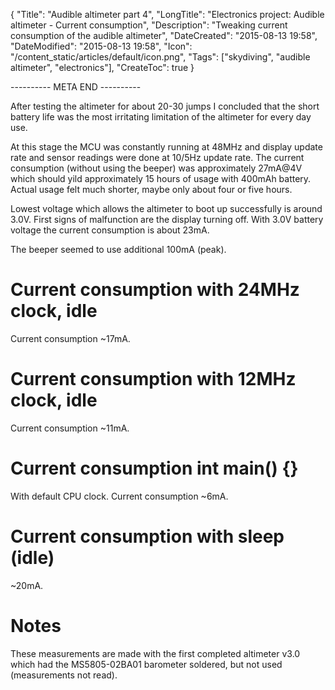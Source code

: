 {
    "Title": "Audible altimeter part 4",
    "LongTitle": "Electronics project: Audible altimeter - Current consumption",
    "Description": "Tweaking current consumption of the audible altimeter",
    "DateCreated": "2015-08-13 19:58",
    "DateModified": "2015-08-13 19:58",
    "Icon": "/content_static/articles/default/icon.png",
    "Tags": ["skydiving", "audible altimeter", "electronics"],
    "CreateToc": true
}

---------- META END ----------

After testing the altimeter for about 20-30 jumps I concluded that
the short battery life was the most irritating limitation of the
altimeter for every day use.

At this stage the MCU was constantly running at 48MHz and display update
rate and sensor readings were done at 10/5Hz update rate. The current
consumption (without using the beeper) was approximately 27mA@4V which
should yild approximately 15 hours of usage with 400mAh battery.
Actual usage felt much shorter, maybe only about four or five hours.

Lowest voltage which allows the altimeter to boot up successfully is
around 3.0V. First signs of malfunction are the display turning off.
With 3.0V battery voltage the current consumption is about 23mA.

The beeper seemed to use additional 100mA (peak).

# Current consumption with 24MHz clock, idle

Current consumption ~17mA.

# Current consumption with 12MHz clock, idle

Current consumption ~11mA.

# Current consumption int main() {}

With default CPU clock.
Current consumption ~6mA.

# Current consumption with sleep (idle)

~20mA.

# Notes

These measurements are made with the first completed altimeter v3.0 which
had the MS5805-02BA01 barometer soldered, but not used (measurements
not read).
